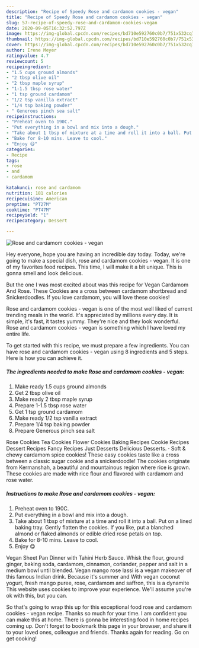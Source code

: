 ```yaml
---
description: "Recipe of Speedy Rose and cardamom cookies - vegan"
title: "Recipe of Speedy Rose and cardamom cookies - vegan"
slug: 57-recipe-of-speedy-rose-and-cardamom-cookies-vegan
date: 2020-09-05T16:32:52.797Z
image: https://img-global.cpcdn.com/recipes/bd710e592760c0b7/751x532cq70/rose-and-cardamom-cookies-vegan-recipe-main-photo.jpg
thumbnail: https://img-global.cpcdn.com/recipes/bd710e592760c0b7/751x532cq70/rose-and-cardamom-cookies-vegan-recipe-main-photo.jpg
cover: https://img-global.cpcdn.com/recipes/bd710e592760c0b7/751x532cq70/rose-and-cardamom-cookies-vegan-recipe-main-photo.jpg
author: Irene Meyer
ratingvalue: 4.7
reviewcount: 5
recipeingredient:
- "1.5 cups ground almonds"
- "2 tbsp olive oil"
- "2 tbsp maple syrup"
- "1-1.5 tbsp rose water"
- "1 tsp ground cardamom"
- "1/2 tsp vanilla extract"
- "1/4 tsp baking powder"
- " Generous pinch sea salt"
recipeinstructions:
- "Preheat oven to 190C."
- "Put everything in a bowl and mix into a dough."
- "Take about 1 tbsp of mixture at a time and roll it into a ball. Put on a lined baking tray. Gently flatten the cookies. If you like, put a blanched almond or flaked almonds or edible dried rose petals on top."
- "Bake for 8-10 mins. Leave to cool."
- "Enjoy 😋"
categories:
- Recipe
tags:
- rose
- and
- cardamom

katakunci: rose and cardamom 
nutrition: 181 calories
recipecuisine: American
preptime: "PT27M"
cooktime: "PT47M"
recipeyield: "1"
recipecategory: Dessert

---
```



![Rose and cardamom cookies - vegan](https://img-global.cpcdn.com/recipes/bd710e592760c0b7/751x532cq70/rose-and-cardamom-cookies-vegan-recipe-main-photo.jpg)

Hey everyone, hope you are having an incredible day today. Today, we're going to make a special dish, rose and cardamom cookies - vegan. It is one of my favorites food recipes. This time, I will make it a bit unique. This is gonna smell and look delicious.

But the one I was most excited about was this recipe for Vegan Cardamom And Rose. These Cookies are a cross between cardamom shortbread and Snickerdoodles. If you love cardamom, you will love these cookies!

Rose and cardamom cookies - vegan is one of the most well liked of current trending meals in the world. It's appreciated by millions every day. It is simple, it's fast, it tastes yummy. They're nice and they look wonderful. Rose and cardamom cookies - vegan is something which I have loved my entire life.


To get started with this recipe, we must prepare a few ingredients. You can have rose and cardamom cookies - vegan using 8 ingredients and 5 steps. Here is how you can achieve it.

<!--inarticleads1-->

##### The ingredients needed to make Rose and cardamom cookies - vegan:

1. Make ready 1.5 cups ground almonds
1. Get 2 tbsp olive oil
1. Make ready 2 tbsp maple syrup
1. Prepare 1-1.5 tbsp rose water
1. Get 1 tsp ground cardamom
1. Make ready 1/2 tsp vanilla extract
1. Prepare 1/4 tsp baking powder
1. Prepare  Generous pinch sea salt


Rose Cookies Tea Cookies Flower Cookies Baking Recipes Cookie Recipes Dessert Recipes Fancy Recipes Just Desserts Delicious Desserts. · Soft &amp; chewy cardamom spice cookies! These easy cookies taste like a cross between a classic sugar cookie and a snickerdoodle! The cookies originate from Kermanshah, a beautiful and mountainous region where rice is grown. These cookies are made with rice flour and flavored with cardamom and rose water. 

<!--inarticleads2-->

##### Instructions to make Rose and cardamom cookies - vegan:

1. Preheat oven to 190C.
1. Put everything in a bowl and mix into a dough.
1. Take about 1 tbsp of mixture at a time and roll it into a ball. Put on a lined baking tray. Gently flatten the cookies. If you like, put a blanched almond or flaked almonds or edible dried rose petals on top.
1. Bake for 8-10 mins. Leave to cool.
1. Enjoy 😋


Vegan Sheet Pan Dinner with Tahini Herb Sauce. Whisk the flour, ground ginger, baking soda, cardamom, cinnamon, coriander, pepper and salt in a medium bowl until blended. Vegan mango rose lassi is a vegan makeover of this famous Indian drink. Because it&#39;s summer and With vegan coconut yogurt, fresh mango puree, rose, cardamom and saffron, this is a dynamite This website uses cookies to improve your experience. We&#39;ll assume you&#39;re ok with this, but you can. 

So that's going to wrap this up for this exceptional food rose and cardamom cookies - vegan recipe. Thanks so much for your time. I am confident you can make this at home. There is gonna be interesting food in home recipes coming up. Don't forget to bookmark this page in your browser, and share it to your loved ones, colleague and friends. Thanks again for reading. Go on get cooking!
